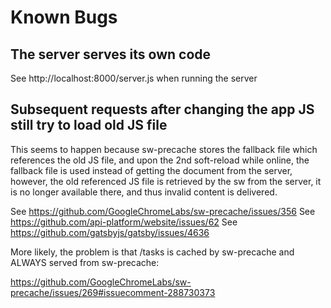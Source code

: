 # Known Bugs

## The server serves its own code

See http://localhost:8000/server.js when running the server


## Subsequent requests after changing the app JS still try to load old JS file

This seems to happen because sw-precache stores the fallback file which references the old JS file, and upon the 2nd
soft-reload while online, the fallback file is used instead of getting the document from the server, however, the
old referenced JS file is retrieved by the sw from the server, it is no longer available there, and thus invalid content
is delivered.

See https://github.com/GoogleChromeLabs/sw-precache/issues/356
See https://github.com/api-platform/website/issues/62
See https://github.com/gatsbyjs/gatsby/issues/4636

More likely, the problem is that /tasks is cached by sw-precache and ALWAYS served from sw-precache:

https://github.com/GoogleChromeLabs/sw-precache/issues/269#issuecomment-288730373

